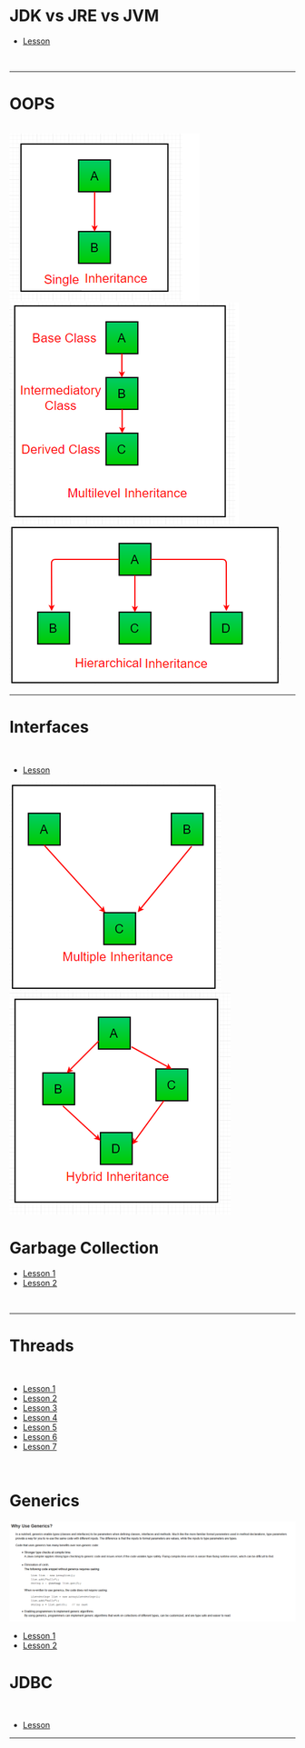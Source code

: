 <h1> JDK vs JRE vs JVM </h1>
<ul>
  <li>
    <a href="https://www.geeksforgeeks.org/differences-jdk-jre-jvm/" > Lesson </a>
  </li>
</ul>
<br/>
<hr/>
<h1>OOPS</h1>
<br/>
<img src="images/Single_Inheritance.png">
<br/>

<img src="images/Multilevel_Inheritance.png">
<br/>

<img src="images/Hierarchical_Inheritance.png">
<br/>

<hr/>
<h1> Interfaces</h1>
<br/>
<ul>
  <li>
    <a href="https://www.youtube.com/embed/zSX7N5MolB8" > Lesson</a>
  </li>
</ul>
 
<img src="images/Multiple_Inheritance (Through Interfaces).png">
<br/>

<img src="images/Hybrid_Inheritance(Through Interfaces).png">
<br/>

<h1>Garbage Collection</h1>
<ul>
  <li>
    <a href="https://youtu.be/eUpSuBudnKY" > Lesson 1</a>
  </li>
  
  <li>
    <a href="https://youtu.be/e5TINddM-GM?list=PLX9Zi6XTqOKQ7TdRz0QynGIKuMV9Q2H8E"> Lesson 2</a>
  </li>
</ul>
<br/>



<hr/>
<h1> Threads </h1>
<br/>
<ul>
  <li>
     <a href="https://www.youtube.com/embed/YDH7f9dTXAs?list=PLu0W_9lII9agS67Uits0UnJyrYiXhDS6q" >Lesson 1</a>
 </li>
  <li>
    <a href="https://www.youtube.com/embed/b_h4-_j6JmY?list=PLu0W_9lII9agS67Uits0UnJyrYiXhDS6q" > Lesson 2</a>
  </li>
  <li>
     <a href="https://www.youtube.com/embed/7wpFNKnCpiQ?list=PLu0W_9lII9agS67Uits0UnJyrYiXhDS6q" > Lesson 3</a>
 </li>
  <li>
     <a href="https://www.youtube.com/embed/9O9tTS6LseI?list=PLu0W_9lII9agS67Uits0UnJyrYiXhDS6q" > Lesson 4</a>
 </li>
  <li>
     <a href="https://www.youtube.com/embed/DAHHFj39RRY?list=PLu0W_9lII9agS67Uits0UnJyrYiXhDS6q" > Lesson 5</a>
 </li>
 <li>
     <a href="https://www.youtube.com/embed/0s46eRixwnk?list=PLu0W_9lII9agS67Uits0UnJyrYiXhDS6q" > Lesson 6</a>
 </li>
 <li>
     <a href="https://www.youtube.com/embed/rVDWb0stlfQ?list=PLu0W_9lII9agS67Uits0UnJyrYiXhDS6q"> Lesson 7</a>
 </li>
 
</ul>
<br/>
<h1>Generics</h1>
<img src="images/Generics.png"/>
<br/>
<ul>
  <li>
    <a href="https://youtu.be/_CRxUYxlFTo" > Lesson 1</a>
  </li>
  <li>
    <a href="https://youtu.be/dEOYASL9sD0" > Lesson 2</a>
  </li>
</ul>
<h1> JDBC </h1>
<br/>
<ul>
  <li>
    <a href="https://www.youtube.com/embed/1r4UfkjARTA" >Lesson</a>
  </li>
</ul>

<hr/>
